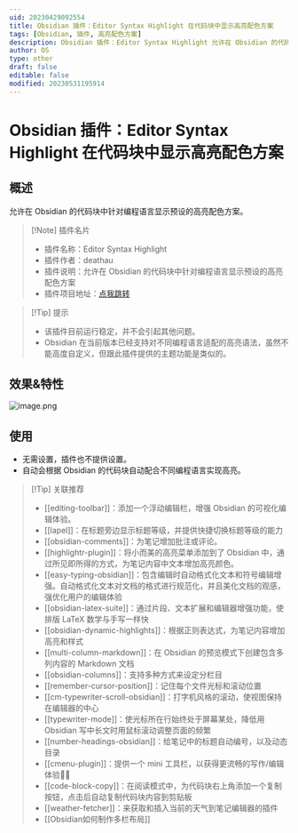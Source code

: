 ```yaml
---
uid: 20230429092554
title: Obsidian 插件：Editor Syntax Highlight 在代码块中显示高亮配色方案
tags: [Obsidian, 插件, 高亮配色方案]
description: Obsidian 插件：Editor Syntax Highlight 允许在 Obsidian 的代码块中针对编程语言显示预设的高亮配色方案
author: OS
type: other
draft: false
editable: false
modified: 20230531195914
---
```


# Obsidian 插件：Editor Syntax Highlight 在代码块中显示高亮配色方案

## 概述

允许在 Obsidian 的代码块中针对编程语言显示预设的高亮配色方案。

> [!Note] 插件名片
> - 插件名称：Editor Syntax Highlight
> - 插件作者：deathau
> - 插件说明：允许在 Obsidian 的代码块中针对编程语言显示预设的高亮配色方案
> - 插件项目地址：[点我跳转](https://github.com/deathau/cm-editor-syntax-highlight-obsidian)

>[!Tip] 提示
>- 该插件目前运行稳定，并不会引起其他问题。
>- Obsidian 在当前版本已经支持对不同编程语言适配的高亮语法，虽然不能高度自定义，但跟此插件提供的主题功能是类似的。

## 效果&特性

![image.png](https://cdn.pkmer.cn/images/92eafcb126c5f86f53f0840a3f6a764e_MD5.png!pkmer)

## 使用

- 无需设置，插件也不提供设置。
- 自动会根据 Obsidian 的代码块自动配合不同编程语言实现高亮。

> [!Tip] 关联推荐
> - [[editing-toolbar]]：添加一个浮动编辑栏，增强 Obsidian 的可视化编辑体验。
> - [[lapel]]：在标题旁边显示标题等级，并提供快捷切换标题等级的能力
> - [[obsidian-comments]]：为笔记增加批注或评论。
> - [[highlightr-plugin]]：将小而美的高亮菜单添加到了 Obsidian 中，通过所见即所得的方式，为笔记内容中文本增加高亮颜色。
> - [[easy-typing-obsidian]]：包含编辑时自动格式化文本和符号编辑增强。自动格式化文本对文档的格式进行规范化，并且美化文档的观感，强优化用户的编辑体验
> - [[obsidian-latex-suite]]：通过片段、文本扩展和编辑器增强功能，使排版 LaTeX 数学与手写一样快
> - [[obsidian-dynamic-highlights]]：根据正则表达式，为笔记内容增加高亮和样式
> - [[multi-column-markdown]]：在 Obsidian 的预览模式下创建包含多列内容的 Markdown 文档
> - [[obsidian-columns]]：支持多种方式来设定分栏目
> - [[remember-cursor-position]]：记住每个文件光标和滚动位置
> - [[cm-typewriter-scroll-obsidian]]：打字机风格的滚动，使视图保持在编辑器的中心
> - [[typewriter-mode]]：使光标所在行始终处于屏幕某处，降低用 Obsidian 写中长文时用鼠标滚动调整页面的频繁
> - [[number-headings-obsidian]]：给笔记中的标题自动编号，以及动态目录
> - [[cmenu-plugin]]：提供一个 mini 工具栏，以获得更流畅的写作/编辑体验✍🏽
> - [[code-block-copy]]：在阅读模式中，为代码块右上角添加一个复制按钮，点击后自动复制代码块内容到剪贴板
> - [[weather-fetcher]]：来获取和插入当前的天气到笔记编辑器的插件
> - [[Obsidian如何制作多栏布局]]